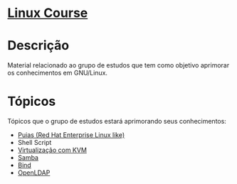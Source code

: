 # [Linux Course](http://linuxcourse.linustec.com.br)

# Descrição

Material relacionado ao grupo de estudos que tem como objetivo aprimorar os conhecimentos em GNU/Linux.

# Tópicos

Tópicos que o grupo de estudos estará aprimorando seus conhecimentos:

* [Puias (Red Hat Enterprise Linux like)](http://puias.math.ias.edu)
* Shell Script
* [Virtualização com KVM](http://www.linux-kvm.org/page/Main_Page)
* [Samba](http://www.samba.org/)
* [Bind](http://www.isc.org/software/bind)
* [OpenLDAP](http://www.openldap.org/)
